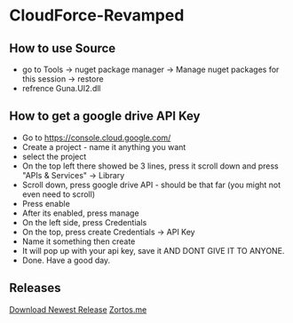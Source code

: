 # CloudForce-Revamped
## How to use Source
- go to Tools -> nuget package manager -> Manage nuget packages for this session -> restore
- refrence Guna.UI2.dll 

## How to get a google drive API Key
- Go to https://console.cloud.google.com/
- Create a project - name it anything you want
- select the project
- On the top left there showed be 3 lines, press it scroll down and press "APIs & Services" -> Library
- Scroll down, press google drive API - should be that far (you might not even need to scroll)
- Press enable
- After its enabled, press manage
- On the left side, press Credentials
- On the top, press create Credentials -> API Key
- Name it something then create
- It will pop up with your api key, save it AND DONT GIVE IT TO ANYONE.
- Done. Have a good day.

## Releases
[Download Newest Release](https://github.com/zortos293/CloudForce-Revamped/releases/latest/download/Cloudforce-Revamped.exe)
[Zortos.me](https://files.zortos.me/Files)
